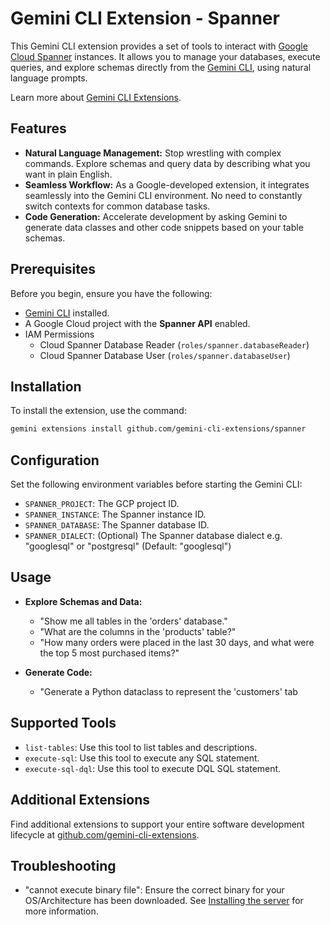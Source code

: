 # Gemini CLI Extension - Spanner

This Gemini CLI extension provides a set of tools to interact with [Google Cloud Spanner](https://cloud.google.com/spanner/docs) instances. It allows you to manage your databases, execute queries, and explore schemas directly from the [Gemini CLI](https://google-gemini.github.io/gemini-cli/), using natural language prompts.

Learn more about [Gemini CLI Extensions](https://github.com/google-gemini/gemini-cli/blob/main/docs/extension.md).

## Features

* **Natural Language Management:** Stop wrestling with complex commands. Explore schemas and query data by describing what you want in plain English.
* **Seamless Workflow:** As a Google-developed extension, it integrates seamlessly into the Gemini CLI environment. No need to constantly switch contexts for common database tasks.
* **Code Generation:** Accelerate development by asking Gemini to generate data classes and other code snippets based on your table schemas.

## Prerequisites

Before you begin, ensure you have the following:

*   [Gemini CLI](https://github.com/google-gemini/gemini-cli) installed.
*   A Google Cloud project with the **Spanner API** enabled.
*   IAM Permissions
    * Cloud Spanner Database Reader (`roles/spanner.databaseReader`)
    * Cloud Spanner Database User (`roles/spanner.databaseUser`)

## Installation

To install the extension, use the command:

```bash
gemini extensions install github.com/gemini-cli-extensions/spanner
```

## Configuration

Set the following environment variables before starting the Gemini CLI:

*   `SPANNER_PROJECT`: The GCP project ID.
*   `SPANNER_INSTANCE`: The Spanner instance ID.
*   `SPANNER_DATABASE`: The Spanner database ID.
*   `SPANNER_DIALECT`: (Optional) The Spanner database dialect e.g. "googlesql" or "postgresql" (Default: "googlesql")

## Usage

*   **Explore Schemas and Data:**
    * "Show me all tables in the 'orders' database."
    * "What are the columns in the 'products' table?"
    * "How many orders were placed in the last 30 days, and what were the top 5 most purchased items?"

*   **Generate Code:**
    * "Generate a Python dataclass to represent the 'customers' tab

## Supported Tools

* `list-tables`: Use this tool to list tables and descriptions.
* `execute-sql`: Use this tool to execute any SQL statement.
* `execute-sql-dql`: Use this tool to execute DQL SQL statement.

## Additional Extensions

Find additional extensions to support your entire software development lifecycle at [github.com/gemini-cli-extensions](https://github.com/gemini-cli-extensions).

## Troubleshooting

* "cannot execute binary file": Ensure the correct binary for your OS/Architecture has been downloaded. See [Installing the server](https://googleapis.github.io/genai-toolbox/getting-started/introduction/#installing-the-server) for more information.
